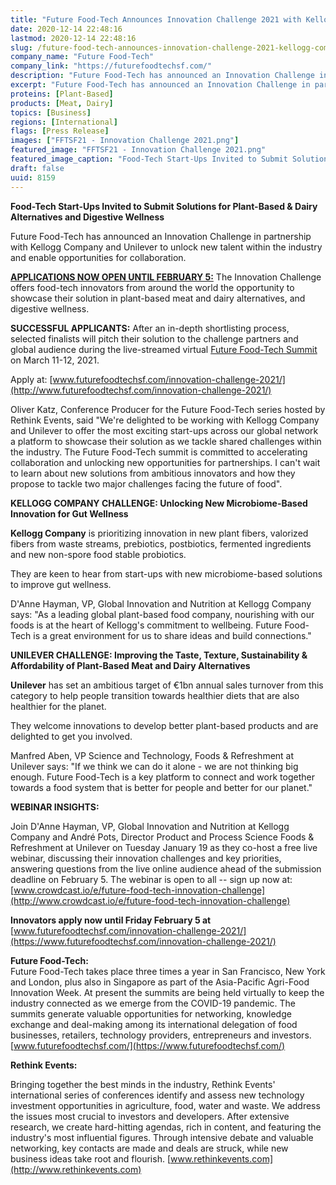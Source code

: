 ```yaml
---
title: "Future Food-Tech Announces Innovation Challenge 2021 with Kellogg Company and Unilever"
date: 2020-12-14 22:48:16
lastmod: 2020-12-14 22:48:16
slug: /future-food-tech-announces-innovation-challenge-2021-kellogg-company-and-unilever
company_name: "Future Food-Tech"
company_link: "https://futurefoodtechsf.com/"
description: "Future Food-Tech has announced an Innovation Challenge in partnership with Kellogg Company and Unilever to unlock new talent within the industry and enable opportunities for collaboration. The Innovation Challenge offers food-tech innovators from around the world the opportunity to showcase their solution in plant-based meat and dairy alternatives, and digestive wellness. After an in-depth shortlisting process, selected finalists will pitch their solution to the challenge partners and global audience during the live-streamed virtual Future Food-Tech Summit on March 11-12, 2021."
excerpt: "Future Food-Tech has announced an Innovation Challenge in partnership with Kellogg Company and Unilever to unlock new talent within the industry and enable opportunities for collaboration. The Innovation Challenge offers food-tech innovators from around the world the opportunity to showcase their solution in plant-based meat and dairy alternatives, and digestive wellness. After an in-depth shortlisting process, selected finalists will pitch their solution to the challenge partners and global audience during the live-streamed virtual Future Food-Tech Summit on March 11-12, 2021."
proteins: [Plant-Based]
products: [Meat, Dairy]
topics: [Business]
regions: [International]
flags: [Press Release]
images: ["FFTSF21 - Innovation Challenge 2021.png"]
featured_image: "FFTSF21 - Innovation Challenge 2021.png"
featured_image_caption: "Food-Tech Start-Ups Invited to Submit Solutions for Plant-Based &amp; Dairy Alternatives and Digestive Wellness"
draft: false
uuid: 8159
---
```

**Food-Tech Start-Ups Invited to Submit Solutions for Plant-Based &
Dairy Alternatives and Digestive Wellness**

Future Food-Tech has announced an Innovation Challenge in partnership
with Kellogg Company and Unilever to unlock new talent within the
industry and enable opportunities for collaboration.

[**APPLICATIONS NOW OPEN UNTIL FEBRUARY
5:**](https://futurefoodtechsf.com/innovation-challenge-2021/) The
Innovation Challenge offers food-tech innovators from around the world
the opportunity to showcase their solution in plant-based meat and dairy
alternatives, and digestive wellness.

**SUCCESSFUL APPLICANTS:** After an in-depth shortlisting process,
selected finalists will pitch their solution to the challenge partners
and global audience during the live-streamed virtual [Future Food-Tech
Summit](https://futurefoodtechsf.com/) on March 11-12, 2021.

Apply at:
[www.futurefoodtechsf.com/innovation-challenge-2021/](http://www.futurefoodtechsf.com/innovation-challenge-2021/)

Oliver Katz, Conference Producer for the Future Food-Tech series hosted
by Rethink Events, said "We're delighted to be working with Kellogg
Company and Unilever to offer the most exciting start-ups across our
global network a platform to showcase their solution as we tackle shared
challenges within the industry. The Future Food-Tech summit is committed
to accelerating collaboration and unlocking new opportunities for
partnerships. I can't wait to learn about new solutions from ambitious
innovators and how they propose to tackle two major challenges facing
the future of food".

**KELLOGG COMPANY CHALLENGE: Unlocking New Microbiome-Based Innovation
for Gut Wellness**

**Kellogg Company** is prioritizing innovation in new plant fibers,
valorized fibers from waste streams, prebiotics, postbiotics, fermented
ingredients and new non-spore food stable probiotics.

They are keen to hear from start-ups with new microbiome-based solutions
to improve gut wellness.

D'Anne Hayman, VP, Global Innovation and Nutrition at Kellogg Company
says: \"As a leading global plant-based food company, nourishing with
our foods is at the heart of Kellogg\'s commitment to wellbeing. Future
Food-Tech is a great environment for us to share ideas and build
connections.\"

**UNILEVER CHALLENGE: Improving the Taste, Texture, Sustainability &
Affordability of Plant-Based Meat and Dairy Alternatives**

**Unilever** has set an ambitious target of €1bn annual sales turnover
from this category to help people transition towards healthier diets
that are also healthier for the planet.

They welcome innovations to develop better plant-based products and are
delighted to get you involved.

Manfred Aben, VP Science and Technology, Foods & Refreshment at Unilever
says: "If we think we can do it alone - we are not thinking big enough.
Future Food-Tech is a key platform to connect and work together towards
a food system that is better for people and better for our planet."

**WEBINAR INSIGHTS:**

Join D'Anne Hayman, VP, Global Innovation and Nutrition at Kellogg
Company and André Pots, Director Product and Process Science Foods &
Refreshment at Unilever on Tuesday January 19 as they co-host a free
live webinar, discussing their innovation challenges and key priorities,
answering questions from the live online audience ahead of the
submission deadline on February 5. The webinar is open to all -- sign up
now at:
[www.crowdcast.io/e/future-food-tech-innovation-challenge](http://www.crowdcast.io/e/future-food-tech-innovation-challenge)

**Innovators apply now until Friday February 5 at**
[www.futurefoodtechsf.com/innovation-challenge-2021/](https://www.futurefoodtechsf.com/innovation-challenge-2021/)

**Future Food-Tech:**\
Future Food-Tech takes place three times a year in San Francisco, New
York and London, plus also in Singapore as part of the Asia-Pacific
Agri-Food Innovation Week. At present the summits are being held
virtually to keep the industry connected as we emerge from the COVID-19
pandemic. The summits generate valuable opportunities for networking,
knowledge exchange and deal-making among its international delegation of
food businesses, retailers, technology providers, entrepreneurs and
investors.
[www.futurefoodtechsf.com/](https://www.futurefoodtechsf.com/)

**Rethink Events:**

Bringing together the best minds in the industry, Rethink Events'
international series of conferences identify and assess new technology
investment opportunities in agriculture, food, water and waste. We
address the issues most crucial to investors and developers. After
extensive research, we create hard-hitting agendas, rich in content, and
featuring the industry's most influential figures. Through intensive
debate and valuable networking, key contacts are made and deals are
struck, while new business ideas take root and flourish.
[www.rethinkevents.com](http://www.rethinkevents.com)
